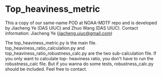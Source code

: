 # Top_heaviness_metric
This a copy of our same-name POD at NOAA-MDTF repo and is developed by Jiacheng Ye (DAS UIUC) and Zhuo Wang (DAS UIUC). 
Contact information: Jiacheng Ye (jiacheng.uiuc@gmail.com)

The top_heaviness_metric.py is the main file. 
top_heaviness_ratio_calculation.py and top_heaviness_ratio_robustness_calc.py are the two sub-calculation file. If you only want to calculate top-
heaviness ratio, you don't have to run the robustness_calc file. But if you wanna do some tests, robustness_calc.py should be included. Feel free 
to contact.

